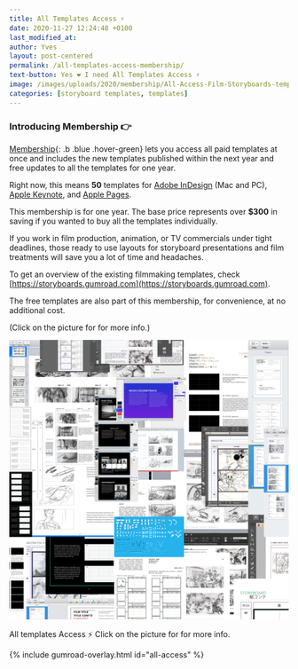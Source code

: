 ```yaml
---
title: All Templates Access ⚡️
date: 2020-11-27 12:24:48 +0100
last_modified_at: 
author: Yves
layout: post-centered
permalink: /all-templates-access-membership/
text-button: Yes ❤️ I need All Templates Access ⚡️
image: /images/uploads/2020/membership/All-Access-Film-Storyboards-templates-overview_2x1_1200.png
categories: [storyboard templates, templates]
---
```

### Introducing Membership 👉
[Membership](https://gum.co/all-access){: .b .blue .hover-green} lets you access all paid templates at once and includes the new templates published within the next year and free updates to all the templates for one year.

Right now, this means **50** templates for [Adobe InDesign](https://www.adobe.com/products/indesign.html) (Mac and PC), [Apple Keynote](https://www.apple.com/keynote/), and [Apple Pages](https://www.apple.com/pages/).

This membership is for one year. The base price represents over **$300** in saving if you wanted to buy all the templates individually.

If you work in film production, animation, or TV commercials under tight deadlines, those ready to use layouts for storyboard presentations and film treatments will save you a lot of time and headaches.

To get an overview of the existing filmmaking templates, check [https://storyboards.gumroad.com](https://storyboards.gumroad.com).

The free templates are also part of this membership, for convenience, at no additional cost.

<p class="tc f5 black-30 measure-wide lh-copy avenir">
(Click on the picture for for more info.)
</p>

<a href="https://gum.co/all-access" class="no-underline pv2 grow db"><img class="w-100" src="/images/uploads/2020/membership/All-Access-Film-Storyboards-templates-overview_1200.png"></a>
<figcaption>All templates Access ⚡️ Click on the picture for for more info.</figcaption>


{% include gumroad-overlay.html id="all-access" %}